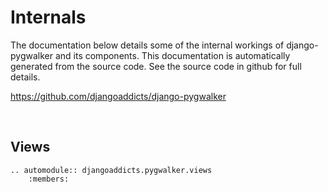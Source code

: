 # Internals

The documentation below details some of the internal workings of django-pygwalker and its components. This documentation is automatically generated from the source code. See the source code in github for full details.

<https://github.com/djangoaddicts/django-pygwalker>

<br/>

## Views

```{eval-rst}
.. automodule:: djangoaddicts.pygwalker.views
    :members: 
```

<br/>
